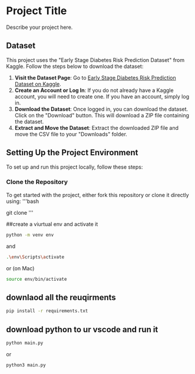 # Project Title

Describe your project here.

## Dataset

This project uses the "Early Stage Diabetes Risk Prediction Dataset" from Kaggle. Follow the steps below to download the dataset:

1. **Visit the Dataset Page**: Go to [Early Stage Diabetes Risk Prediction Dataset on Kaggle](https://www.kaggle.com/datasets/ishandutta/early-stage-diabetes-risk-prediction-dataset?resource=download).
2. **Create an Account or Log In**: If you do not already have a Kaggle account, you will need to create one. If you have an account, simply log in.
3. **Download the Dataset**: Once logged in, you can download the dataset. Click on the "Download" button. This will download a ZIP file containing the dataset.
4. **Extract and Move the Dataset**: Extract the downloaded ZIP file and move the CSV file to your "Downloads" folder.

## Setting Up the Project Environment

To set up and run this project locally, follow these steps:

### Clone the Repository

To get started with the project, either fork this repository or clone it directly using:
'''bash

git clone <repository-url>
'''

##create a viurtual env and activate it
```bash
python -m venv env
```
and
```bash
.\env\Scripts\activate
```
 or (on Mac)
 ```bash
 source env/bin/activate 
```
## downlaod all the reuqirments
```bash
pip install -r requirements.txt
```
## download python to ur vscode and run it

```bash
python main.py
```
or
```bash
python3 main.py
```
